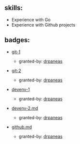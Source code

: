 ## skills:

 - Experience with Go
 - Experience with Github projects

## badges:

- [git-1](../git-1)
  - granted-by: [drpaneas]

- [git-2](../git-2)
  - granted-by: [drpaneas]

- [devenv-1](devenv-1)
  - granted-by: [drpaneas]

- [devenv-2.md](devenv-2)
  - granted-by: [drpaneas]

- [github.md](github)
  - granted-by: [drpaneas]


[drpaneas]: https://github.com/drpaneas
